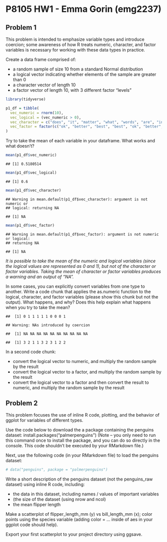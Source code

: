 P8105 HW1 - Emma Gorin (emg2237)
================

## Problem 1

This problem is intended to emphasize variable types and introduce
coercion; some awareness of how R treats numeric, character, and factor
variables is necessary for working with these data types in practice.

Create a data frame comprised of:

  - a random sample of size 10 from a standard Normal distribution
  - a logical vector indicating whether elements of the sample are
    greater than 0
  - a character vector of length 10
  - a factor vector of length 10, with 3 different factor “levels”

<!-- end list -->

``` r
library(tidyverse)

p1_df = tibble(
  vec_numeric = rnorm(10),
  vec_logical = (vec_numeric > 0),
  vec_character = c("does", "it", "matter", "what", "words", "are", "in", "this", "vector", "?"),
  vec_factor = factor(c("ok", "better", "best", "best", "ok", "better", "ok", "best", "better", "better"))
)
```

Try to take the mean of each variable in your dataframe. What works and
what doesn’t?

``` r
mean(p1_df$vec_numeric)
```

    ## [1] 0.5180514

``` r
mean(p1_df$vec_logical)
```

    ## [1] 0.6

``` r
mean(p1_df$vec_character)
```

    ## Warning in mean.default(p1_df$vec_character): argument is not numeric or
    ## logical: returning NA

    ## [1] NA

``` r
mean(p1_df$vec_factor)
```

    ## Warning in mean.default(p1_df$vec_factor): argument is not numeric or logical:
    ## returning NA

    ## [1] NA

*It is possible to take the mean of the numeric and logical variables
(since the logical values are represented as 0 and 1), but not of the
character or factor variables. Taking the mean of character or factor
variables produces a warning and an output of “NA”.*

In some cases, you can explicitly convert variables from one type to
another. Write a code chunk that applies the as.numeric function to the
logical, character, and factor variables (please show this chunk but not
the output). What happens, and why? Does this help explain what happens
when you try to take the mean?

    ##  [1] 0 1 1 1 1 1 0 0 0 1

    ## Warning: NAs introduced by coercion

    ##  [1] NA NA NA NA NA NA NA NA NA NA

    ##  [1] 3 2 1 1 3 2 3 1 2 2

In a second code chunk:

  - convert the logical vector to numeric, and multiply the random
    sample by the result
  - convert the logical vector to a factor, and multiply the random
    sample by the result
  - convert the logical vector to a factor and then convert the result
    to numeric, and multiply the random sample by the result

## Problem 2

This problem focuses the use of inline R code, plotting, and the
behavior of ggplot for variables of different types.

Use the code below to download the a package containing the penguins
dataset: install.packages(“palmerpenguins”) (Note – you only need to run
this command once to install the package, and you can do so directly in
the console. This code shouldn’t be executed by your RMarkdown file.)

Next, use the following code (in your RMarkdown file) to load the
penguins dataset:

``` r
# data("penguins", package = "palmerpenguins")
```

Write a short description of the penguins dataset (not the penguins\_raw
dataset) using inline R code, including:

  - the data in this dataset, including names / values of important
    variables
  - (the size of the dataset (using nrow and ncol)
  - the mean flipper length

Make a scatterplot of flipper\_length\_mm (y) vs bill\_length\_mm (x);
color points using the species variable (adding color = … inside of aes
in your ggplot code should help).

Export your first scatterplot to your project directory using ggsave.
